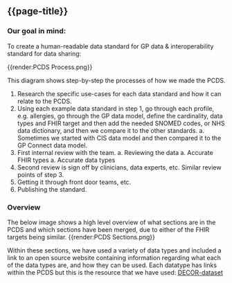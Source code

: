## {{page-title}}

### Our goal in mind:
To create a human-readable data standard for GP data & interoperability standard for data sharing:

{{render:PCDS Process.png}}

This diagram shows step-by-step the processes of how we made the PCDS. 

1.	Research the specific use-cases for each data standard and how it can relate to the PCDS.
1.	Using each example data standard in step 1, go through each profile, e.g. allergies, go through the GP data model, define the cardinality, data types and FHIR target and then add the needed SNOMED codes, or NHS data dictionary, and then we compare it to the other standards. 
    a.	Sometimes we started with CIS data model and then compared it to the GP Connect data model.
1.	First internal review with the team.
    a.	Reviewing the data
    a.	Accurate FHIR types
    a.	Accurate data types
1.	Second review is sign off by clinicians, data experts, etc. Similar review points of step 3.
1.	Getting it through front door teams, etc.
1.	Publishing the standard.

### Overview
The below image shows a high level overview of what sections are in the PCDS and which sections have been merged, due to either of the FHIR targets being similar.
{{render:PCDS Sections.png}}

Within these sections, we have used a variety of data types and included a link to an open source website containing information regarding what each of the data types are, and how they can be used. Each datatype has links within the PCDS but this is the resource that we have used: [DECOR-dataset](https://wiki.art-decor.org/index.php?title=DECOR-dataset) 
